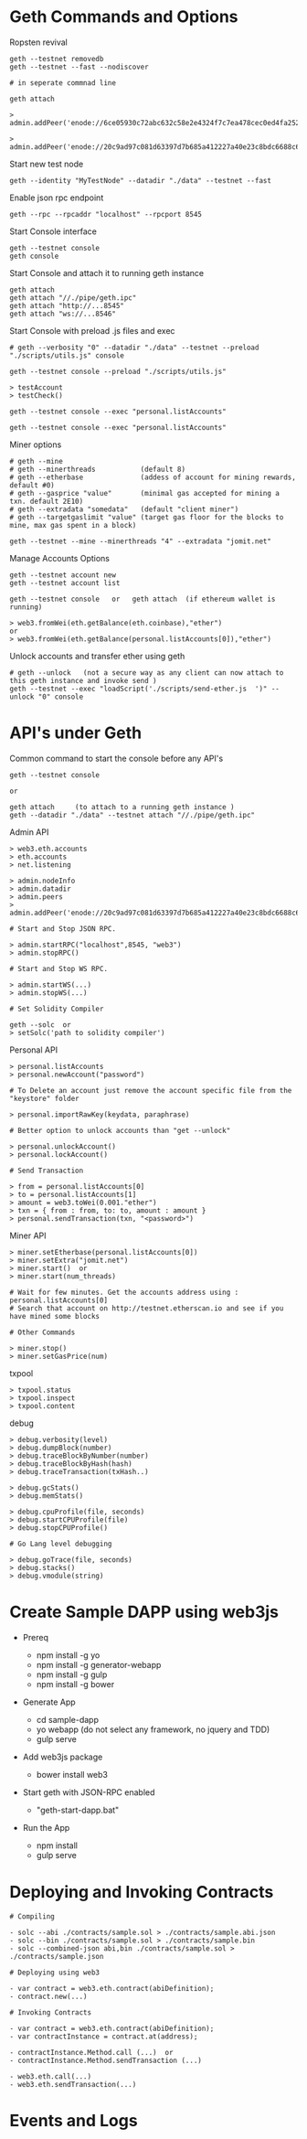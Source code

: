 # Geth Commands and Options

Ropsten revival

    geth --testnet removedb
    geth --testnet --fast --nodiscover

    # in seperate commnad line

    geth attach

    > admin.addPeer('enode://6ce05930c72abc632c58e2e4324f7c7ea478cec0ed4fa2528982cf34483094e9cbc9216e7aa349691242576d552a2a56aaeae426c5303ded677ce455ba1acd9d@13.84.180.240:30303')

    > admin.addPeer('enode://20c9ad97c081d63397d7b685a412227a40e23c8bdc6688c6f37e97cfbc22d2b4d1db1510d8f61e6a8866ad7f0e17c02b14182d37ea7c3c8b9c2683aeb6b733a1@52.169.14.227:30303')


Start new test node

    geth --identity "MyTestNode" --datadir "./data" --testnet --fast

Enable json rpc endpoint

    geth --rpc --rpcaddr "localhost" --rpcport 8545

Start Console interface

    geth --testnet console
    geth console

Start Console and attach it to running geth instance
    
    geth attach
    geth attach "//./pipe/geth.ipc"
    geth attach "http://...8545"
    geth attach "ws://...8546" 

Start Console with preload .js files and exec

    # geth --verbosity "0" --datadir "./data" --testnet --preload "./scripts/utils.js" console

    geth --testnet console --preload "./scripts/utils.js"

    > testAccount
    > testCheck()

    geth --testnet console --exec "personal.listAccounts"

    geth --testnet console --exec "personal.listAccounts"

Miner options

    # geth --mine
    # geth --minerthreads           (default 8)
    # geth --etherbase              (addess of account for mining rewards, default #0)
    # geth --gasprice "value"       (minimal gas accepted for mining a txn. default 2E10)
    # geth --extradata "somedata"   (default "client miner")
    # geth --targetgaslimit "value" (target gas floor for the blocks to mine, max gas spent in a block)

    geth --testnet --mine --minerthreads "4" --extradata "jomit.net"

Manage Accounts Options

    geth --testnet account new
    geth --testnet account list

    geth --testnet console   or   geth attach  (if ethereum wallet is running)

    > web3.fromWei(eth.getBalance(eth.coinbase),"ether")    
    or
    > web3.fromWei(eth.getBalance(personal.listAccounts[0]),"ether")

Unlock accounts and transfer ether using geth

    # geth --unlock   (not a secure way as any client can now attach to this geth instance and invoke send )
    geth --testnet --exec "loadScript('./scripts/send-ether.js  ')" --unlock "0" console 


# API's under Geth

Common command to start the console before any API's

    geth --testnet console

    or

    geth attach     (to attach to a running geth instance )
    geth --datadir "./data" --testnet attach "//./pipe/geth.ipc"


Admin API

    > web3.eth.accounts 
    > eth.accounts
    > net.listening

    > admin.nodeInfo
    > admin.datadir
    > admin.peers
    > admin.addPeer('enode://20c9ad97c081d63397d7b685a412227a40e23c8bdc6688c6f37e97cfbc22d2b4d1db1510d8f61e6a8866ad7f0e17c02b14182d37ea7c3c8b9c2683aeb6b733a1@52.169.14.227:30303')

    # Start and Stop JSON RPC.
    
    > admin.startRPC("localhost",8545, "web3")
    > admin.stopRPC()

    # Start and Stop WS RPC.

    > admin.startWS(...)
    > admin.stopWS(...)

    # Set Solidity Compiler
    
    geth --solc  or
    > setSolc('path to solidity compiler')   

Personal API

    > personal.listAccounts
    > personal.newAccount("password")

    # To Delete an account just remove the account specific file from the "keystore" folder

    > personal.importRawKey(keydata, paraphrase)

    # Better option to unlock accounts than "get --unlock"

    > personal.unlockAccount()
    > personal.lockAccount()     

    # Send Transaction

    > from = personal.listAccounts[0]
    > to = personal.listAccounts[1]
    > amount = web3.toWei(0.001."ether")
    > txn = { from : from, to: to, amount : amount }
    > personal.sendTransaction(txn, "<password>")

Miner API

    > miner.setEtherbase(personal.listAccounts[0])
    > miner.setExtra("jomit.net")
    > miner.start()  or  
    > miner.start(num_threads)

    # Wait for few minutes. Get the accounts address using : personal.listAccounts[0]
    # Search that account on http://testnet.etherscan.io and see if you have mined some blocks

    # Other Commands

    > miner.stop()
    > miner.setGasPrice(num)

txpool

    > txpool.status
    > txpool.inspect
    > txpool.content

debug

    > debug.verbosity(level)
    > debug.dumpBlock(number)
    > debug.traceBlockByNumber(number)
    > debug.traceBlockByHash(hash)
    > debug.traceTransaction(txHash..)

    > debug.gcStats()
    > debug.memStats()

    > debug.cpuProfile(file, seconds)
    > debug.startCPUProfile(file)
    > debug.stopCPUProfile()

    # Go Lang level debugging

    > debug.goTrace(file, seconds)
    > debug.stacks()
    > debug.vmodule(string)

# Create Sample DAPP using web3js

- Prereq
    - npm install -g yo
    - npm install -g generator-webapp
    - npm install -g gulp
    - npm install -g bower

- Generate App
    - cd sample-dapp
    - yo webapp     (do not select any framework, no jquery and TDD)
    - gulp serve

- Add web3js package
    - bower install web3

- Start geth with JSON-RPC enabled
    - "geth-start-dapp.bat"

- Run the App
    - npm install
    - gulp serve


# Deploying and Invoking Contracts

    # Compiling
    
    - solc --abi ./contracts/sample.sol > ./contracts/sample.abi.json
    - solc --bin ./contracts/sample.sol > ./contracts/sample.bin
    - solc --combined-json abi,bin ./contracts/sample.sol > ./contracts/sample.json

    # Deploying using web3

    - var contract = web3.eth.contract(abiDefinition);
    - contract.new(...)

    # Invoking Contracts

    - var contract = web3.eth.contract(abiDefinition);
    - var contractInstance = contract.at(address);

    - contractInstance.Method.call (...)  or
    - contractInstance.Method.sendTransaction (...)

    - web3.eth.call(...)
    - web3.eth.sendTransaction(...)

# Events and Logs








 

    




    
    
         






















